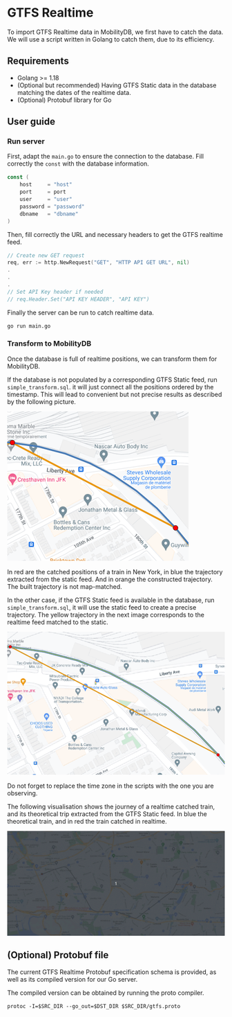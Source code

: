 # GTFS Realtime


To import GTFS Realtime data in MobilityDB, we first have to catch the data. We will use a script written in Golang to catch them, due to its efficiency.

## Requirements
- Golang >= 1.18
- (Optional but recommended) Having GTFS Static data in the database matching the dates of the realtime data.
- (Optional) Protobuf library for Go

## User guide

### Run server

First, adapt the <code>main.go</code> to ensure the connection to the database. Fill correctly the <code>const</code> with the database information.

```go
const (
    host     = "host"
    port     = port
    user     = "user"
    password = "password"
    dbname   = "dbname"
)
```

Then, fill correctly the URL and necessary headers to get the GTFS realtime feed.

```go
// Create new GET request
req, err := http.NewRequest("GET", "HTTP API GET URL", nil)
.
.
.
// Set API Key header if needed
// req.Header.Set("API KEY HEADER", "API KEY")
```

Finally the server can be run to catch realtime data.

```bash
go run main.go
```

### Transform to MobilityDB

Once the database is full of realtime positions, we can transform them for MobilityDB.

If the database is not populated by a corresponding GTFS Static feed, run <code>simple_transform.sql</code>. it will just connect all the positions ordered by the timestamp. This will lead to convenient but not precise results as described by the following picture. 

![Map matching problem](img/map%20matching%20problem.png)

In red are the catched positions of a train in New York, in blue the trajectory extracted from the static feed. And in orange the constructed trajectory. The built trajectory is not map-matched.

In the other case, if the GTFS Static feed is available in the database, run <code>simple_transform.sql</code>, it will use the static feed to create a precise trajectory. The yellow trajectory in the next image corresponds to the realtime feed matched to the static.

![Solved map matching](img/solved%20map%20match.png)

Do not forget to replace the time zone in the scripts with the one you are observing.

The following visualisation shows the journey of a realtime catched train, and its theoretical trip extracted from the GTFS Static feed. In blue the theoretical train, and in red the train catched in realtime.

![](img/new%20york%20lirr%20run.gif)


## (Optional) Protobuf file

The current GTFS Realtime Protobuf specification schema is provided, as well as its compiled version for our Go server.

The compiled version can be obtained by running the proto compiler.
```
protoc -I=$SRC_DIR --go_out=$DST_DIR $SRC_DIR/gtfs.proto
```